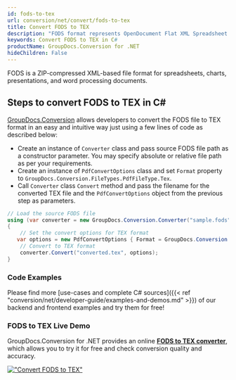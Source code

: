 ```yaml
---
id: fods-to-tex
url: conversion/net/convert/fods-to-tex
title: Convert FODS to TEX
description: "FODS format represents OpenDocument Flat XML Spreadsheet with .fods extension. Learn how to convert FODS to TEX file programmatically in C# language using GroupDocs.Conversion for .NET library."
keywords: Convert FODS to TEX in C#
productName: GroupDocs.Conversion for .NET
hideChildren: False
---
```


FODS is a ZIP-compressed XML-based file format for spreadsheets, charts, presentations, and word processing documents.

## Steps to convert FODS to TEX in C#

[GroupDocs.Conversion](https://products.groupdocs.com/conversion/net) allows developers to convert the FODS file to TEX format in an easy and intuitive way just using a few lines of code as described below:

* Create an instance of `Converter` class and pass source FODS file path as a constructor parameter. You may specify absolute or relative file path as per your requirements. 
* Create an instance of `PdfConvertOptions` class and set `Format` property to `GroupDocs.Conversion.FileTypes.PdfFileType.Tex`.
* Call `Converter` class `Convert` method and pass the filename for the converted TEX file and the `PdfConvertOptions` object from the previous step as parameters.

```csharp
// Load the source FODS file
using (var converter = new GroupDocs.Conversion.Converter("sample.fods"))
{
    // Set the convert options for TEX format
   var options = new PdfConvertOptions { Format = GroupDocs.Conversion.FileTypes.PdfFileType.Tex };
    // Convert to TEX format
    converter.Convert("converted.tex", options);
}
```

### Code Examples

Please find more [use-cases and complete C# sources]({{< ref "conversion/net/developer-guide/examples-and-demos.md" >}}) of our backend and frontend examples and try them for free!

### FODS to TEX Live Demo

GroupDocs.Conversion for .NET provides an online [**FODS to TEX converter**](https://products.groupdocs.app/conversion/fods-to-tex), which allows you to try it for free and check conversion quality and accuracy.

[!["Convert FODS to TEX"](conversion/net/images/convert-to-tex/convert-fods-to-tex.png)](https://products.groupdocs.app/conversion/fods-to-tex)
